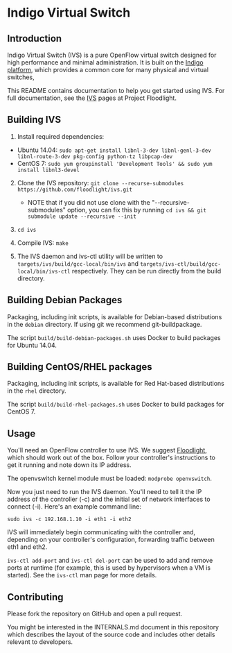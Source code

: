 Indigo Virtual Switch
=====================

Introduction
------------

Indigo Virtual Switch (IVS) is a pure OpenFlow virtual switch designed for high
performance and minimal administration. It is built on the [Indigo
platform][1], which provides a common core for many physical and virtual switches,

[1]: http://www.projectfloodlight.org/indigo/

This README contains documentation to help you get started using IVS. For full
documentation, see the [IVS][2] pages at Project Floodlight.

[2]: https://docs.projectfloodlight.org/display/indigodocs/Indigo+Virtual+Switch+Documentation

Building IVS
------------

1. Install required dependencies:
  - Ubuntu 14.04: `sudo apt-get install libnl-3-dev libnl-genl-3-dev libnl-route-3-dev pkg-config python-tz libpcap-dev`
  - CentOS 7: `sudo yum groupinstall 'Development Tools' && sudo yum install libnl3-devel`

2. Clone the IVS repository: `git clone --recurse-submodules https://github.com/floodlight/ivs.git`
    - NOTE that if you did not use clone with the "--recursive-submodules" option, you can fix this by running
            `cd ivs && git submodule update --recursive --init`

3. `cd ivs`

4. Compile IVS: `make`

5. The IVS daemon and ivs-ctl utility will be written to
   `targets/ivs/build/gcc-local/bin/ivs` and
   `targets/ivs-ctl/build/gcc-local/bin/ivs-ctl` respectively. They can be run
   directly from the build directory.

Building Debian Packages
------------------------

Packaging, including init scripts, is available for Debian-based
distributions in the `debian` directory. If using git we recommend
git-buildpackage.

The script `build/build-debian-packages.sh` uses Docker to build packages for
Ubuntu 14.04.

Building CentOS/RHEL packages
-----------------------------

Packaging, including init scripts, is available for Red Hat-based
distributions in the `rhel` directory.

The script `build/build-rhel-packages.sh` uses Docker to build packages for
CentOS 7.

Usage
-----

You'll need an OpenFlow controller to use IVS. We suggest [Floodlight][3],
which should work out of the box. Follow your controller's instructions
to get it running and note down its IP address.

[3]: http://www.projectfloodlight.org/floodlight/

The openvswitch kernel module must be loaded: `modprobe openvswitch`.

Now you just need to run the IVS daemon. You'll need to tell it the IP address
of the controller (-c) and the initial set of network interfaces to connect (-i).
Here's an example command line:

```
sudo ivs -c 192.168.1.10 -i eth1 -i eth2
```

IVS will immediately begin communicating with the controller and, depending on
your controller's configuration, forwarding traffic between eth1 and eth2.

`ivs-ctl add-port` and `ivs-ctl del-port` can be used to add and remove ports
at runtime (for example, this is used by hypervisors when a VM is started). See
the `ivs-ctl` man page for more details.

Contributing
------------

Please fork the repository on GitHub and open a pull request.

You might be interested in the INTERNALS.md document in this repository which
describes the layout of the source code and includes other details relevant to
developers.
